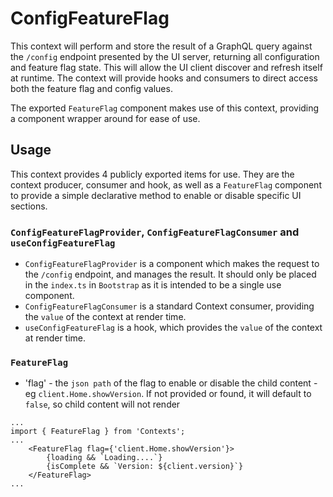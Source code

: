 # ConfigFeatureFlag

This context will perform and store the result of a GraphQL query against the `/config` endpoint presented by the UI server, returning all configuration and feature flag state. This will allow the UI client discover and refresh itself at runtime. The context will provide hooks and consumers to direct access both the feature flag and config values.

The exported `FeatureFlag` component makes use of this context, providing a component wrapper around for ease of use.

## Usage

This context provides 4 publicly exported items for use. They are the context producer, consumer and hook, as well as a `FeatureFlag` component to provide a simple declarative method to enable or disable specific UI sections.

### `ConfigFeatureFlagProvider`, `ConfigFeatureFlagConsumer` and `useConfigFeatureFlag`

- `ConfigFeatureFlagProvider` is a component which makes the request to the `/config` endpoint, and manages the result. It should only be placed in the `index.ts` in `Bootstrap` as it is intended to be a single use component.
- `ConfigFeatureFlagConsumer` is a standard Context consumer, providing the `value` of the context at render time.
- `useConfigFeatureFlag` is a hook, which provides the `value` of the context at render time.

### `FeatureFlag`

- 'flag' - the `json path` of the flag to enable or disable the child content - eg `client.Home.showVersion`. If not provided or found, it will default to `false`, so child content will not render

```
...
import { FeatureFlag } from 'Contexts';
...
    <FeatureFlag flag={'client.Home.showVersion'}>
        {loading && `Loading....`}
        {isComplete && `Version: ${client.version}`}
    </FeatureFlag>
...

```

